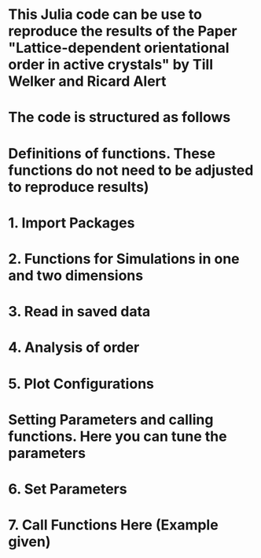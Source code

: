 # This Julia code can be use to reproduce the results of the Paper "Lattice-dependent orientational order in active crystals" by Till Welker and Ricard Alert

# The code is structured as follows 

# Definitions of functions. These functions do not need to be adjusted to reproduce results)
#  1. Import Packages
#  2. Functions for Simulations in one and two dimensions
#  3. Read in saved data
#  4. Analysis of order
#  5. Plot Configurations

# Setting Parameters and calling functions. Here you can tune the parameters

#  6. Set Parameters
#  7. Call Functions Here (Example given)
